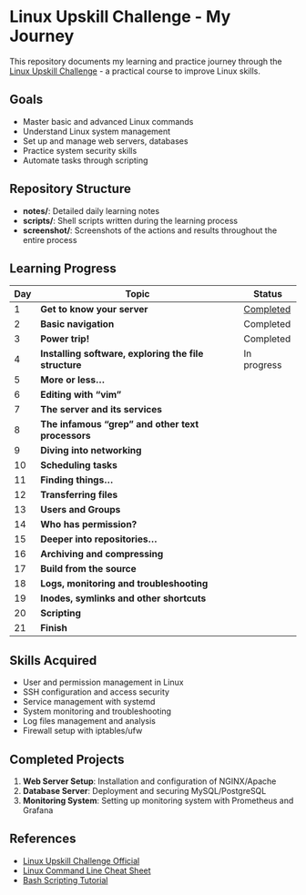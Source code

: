 # Linux Upskill Challenge - My Journey

This repository documents my learning and practice journey through the [Linux Upskill Challenge](https://linuxupskillchallenge.org/) - a practical course to improve Linux skills.

## Goals

- Master basic and advanced Linux commands
- Understand Linux system management
- Set up and manage web servers, databases
- Practice system security skills
- Automate tasks through scripting

## Repository Structure

- **notes/**: Detailed daily learning notes
- **scripts/**: Shell scripts written during the learning process
- **screenshot/**: Screenshots of the actions and results throughout the entire process

## Learning Progress


| Day | Topic                                                 | Status      |
| --- | ----------------------------------------------------- | ----------- |
| 1   | **Get to know your server**                           | [Completed](/notes/day1.md)   |
| 2   | **Basic navigation**                                  | Completed   |
| 3   | **Power trip!**                                       | Completed   |
| 4   | **Installing software, exploring the file structure** | In progress |
| 5   | **More or less…**                                     |             |
| 6   | **Editing with “vim”**                                |             |
| 7   | **The server and its services**                       |             |
| 8   | **The infamous “grep” and other text processors**     |             |
| 9   | **Diving into networking**                            |             |
| 10  | **Scheduling tasks**                                  |             |
| 11  | **Finding things…**                                   |             |
| 12  | **Transferring files**                                |             |
| 13  | **Users and Groups**                                  |             |
| 14  | **Who has permission?**                               |             |
| 15  | **Deeper into repositories…**                         |             |
| 16  | **Archiving and compressing**                         |             |
| 17  | **Build from the source**                             |             |
| 18  | **Logs, monitoring and troubleshooting**              |             |
| 19  | **Inodes, symlinks and other shortcuts**              |             |
| 20  | **Scripting**                                         |             |
| 21  | **Finish**                                            |             |

## Skills Acquired

- User and permission management in Linux
- SSH configuration and access security
- Service management with systemd
- System monitoring and troubleshooting
- Log files management and analysis
- Firewall setup with iptables/ufw

## Completed Projects

1. **Web Server Setup**: Installation and configuration of NGINX/Apache
2. **Database Server**: Deployment and securing MySQL/PostgreSQL
3. **Monitoring System**: Setting up monitoring system with Prometheus and Grafana

## References

- [Linux Upskill Challenge Official](https://linuxupskillchallenge.org/)
- [Linux Command Line Cheat Sheet](https://cheatography.com/davechild/cheat-sheets/linux-command-line/)
- [Bash Scripting Tutorial](https://linuxconfig.org/bash-scripting-tutorial-for-beginners)

